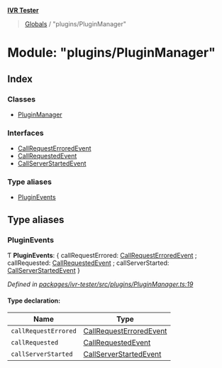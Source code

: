 **[IVR Tester](../README.md)**

> [Globals](../README.md) / "plugins/PluginManager"

# Module: "plugins/PluginManager"

## Index

### Classes

* [PluginManager](../classes/_plugins_pluginmanager_.pluginmanager.md)

### Interfaces

* [CallRequestErroredEvent](../interfaces/_plugins_pluginmanager_.callrequesterroredevent.md)
* [CallRequestedEvent](../interfaces/_plugins_pluginmanager_.callrequestedevent.md)
* [CallServerStartedEvent](../interfaces/_plugins_pluginmanager_.callserverstartedevent.md)

### Type aliases

* [PluginEvents](_plugins_pluginmanager_.md#pluginevents)

## Type aliases

### PluginEvents

Ƭ  **PluginEvents**: { callRequestErrored: [CallRequestErroredEvent](../interfaces/_plugins_pluginmanager_.callrequesterroredevent.md) ; callRequested: [CallRequestedEvent](../interfaces/_plugins_pluginmanager_.callrequestedevent.md) ; callServerStarted: [CallServerStartedEvent](../interfaces/_plugins_pluginmanager_.callserverstartedevent.md)  }

*Defined in [packages/ivr-tester/src/plugins/PluginManager.ts:19](https://github.com/SketchingDev/ivr-tester/blob/3b0e141/packages/ivr-tester/src/plugins/PluginManager.ts#L19)*

#### Type declaration:

Name | Type |
------ | ------ |
`callRequestErrored` | [CallRequestErroredEvent](../interfaces/_plugins_pluginmanager_.callrequesterroredevent.md) |
`callRequested` | [CallRequestedEvent](../interfaces/_plugins_pluginmanager_.callrequestedevent.md) |
`callServerStarted` | [CallServerStartedEvent](../interfaces/_plugins_pluginmanager_.callserverstartedevent.md) |
